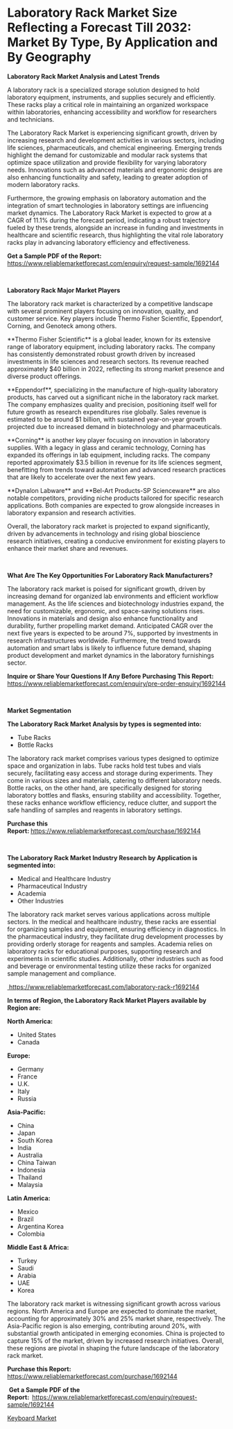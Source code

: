 <p><h1>Laboratory Rack Market Size Reflecting a Forecast Till 2032: Market By Type, By Application and By Geography</h1></p><p><strong>Laboratory Rack Market Analysis and Latest Trends</strong></p>
<p><p>A laboratory rack is a specialized storage solution designed to hold laboratory equipment, instruments, and supplies securely and efficiently. These racks play a critical role in maintaining an organized workspace within laboratories, enhancing accessibility and workflow for researchers and technicians. </p><p>The Laboratory Rack Market is experiencing significant growth, driven by increasing research and development activities in various sectors, including life sciences, pharmaceuticals, and chemical engineering. Emerging trends highlight the demand for customizable and modular rack systems that optimize space utilization and provide flexibility for varying laboratory needs. Innovations such as advanced materials and ergonomic designs are also enhancing functionality and safety, leading to greater adoption of modern laboratory racks.</p><p>Furthermore, the growing emphasis on laboratory automation and the integration of smart technologies in laboratory settings are influencing market dynamics. The Laboratory Rack Market is expected to grow at a CAGR of 11.1% during the forecast period, indicating a robust trajectory fueled by these trends, alongside an increase in funding and investments in healthcare and scientific research, thus highlighting the vital role laboratory racks play in advancing laboratory efficiency and effectiveness.</p></p>
<p><strong>Get a Sample PDF of the Report:&nbsp;</strong> <a href="https://www.reliablemarketforecast.com/enquiry/request-sample/1692144?utm_campaign=2280&utm_medium=2&utm_source=Github&utm_content=ia&utm_term=08022025&utm_id=laboratory-rack">https://www.reliablemarketforecast.com/enquiry/request-sample/1692144</a></p>
<p>&nbsp;</p>
<p><strong>Laboratory Rack Major Market Players</strong></p>
<p><p>The laboratory rack market is characterized by a competitive landscape with several prominent players focusing on innovation, quality, and customer service. Key players include Thermo Fisher Scientific, Eppendorf, Corning, and Genoteck among others.</p><p>**Thermo Fisher Scientific** is a global leader, known for its extensive range of laboratory equipment, including laboratory racks. The company has consistently demonstrated robust growth driven by increased investments in life sciences and research sectors. Its revenue reached approximately $40 billion in 2022, reflecting its strong market presence and diverse product offerings.</p><p>**Eppendorf**, specializing in the manufacture of high-quality laboratory products, has carved out a significant niche in the laboratory rack market. The company emphasizes quality and precision, positioning itself well for future growth as research expenditures rise globally. Sales revenue is estimated to be around $1 billion, with sustained year-on-year growth projected due to increased demand in biotechnology and pharmaceuticals.</p><p>**Corning** is another key player focusing on innovation in laboratory supplies. With a legacy in glass and ceramic technology, Corning has expanded its offerings in lab equipment, including racks. The company reported approximately $3.5 billion in revenue for its life sciences segment, benefitting from trends toward automation and advanced research practices that are likely to accelerate over the next few years.</p><p>**Dynalon Labware** and **Bel-Art Products-SP Scienceware** are also notable competitors, providing niche products tailored for specific research applications. Both companies are expected to grow alongside increases in laboratory expansion and research activities.</p><p>Overall, the laboratory rack market is projected to expand significantly, driven by advancements in technology and rising global bioscience research initiatives, creating a conducive environment for existing players to enhance their market share and revenues.</p></p>
<p>&nbsp;</p>
<p><strong>What Are The Key Opportunities For Laboratory Rack Manufacturers?</strong></p>
<p><p>The laboratory rack market is poised for significant growth, driven by increasing demand for organized lab environments and efficient workflow management. As the life sciences and biotechnology industries expand, the need for customizable, ergonomic, and space-saving solutions rises. Innovations in materials and design also enhance functionality and durability, further propelling market demand. Anticipated CAGR over the next five years is expected to be around 7%, supported by investments in research infrastructures worldwide. Furthermore, the trend towards automation and smart labs is likely to influence future demand, shaping product development and market dynamics in the laboratory furnishings sector.</p></p>
<p><strong>Inquire or Share Your Questions If Any Before Purchasing This Report:</strong> <a href="https://www.reliablemarketforecast.com/enquiry/pre-order-enquiry/1692144?utm_campaign=2280&utm_medium=2&utm_source=Github&utm_content=ia&utm_term=08022025&utm_id=laboratory-rack">https://www.reliablemarketforecast.com/enquiry/pre-order-enquiry/1692144</a></p>
<p>&nbsp;</p>
<p><strong>Market Segmentation</strong></p>
<p><strong>The Laboratory Rack Market Analysis by types is segmented into:</strong></p>
<p><ul><li>Tube Racks</li><li>Bottle Racks</li></ul></p>
<p><p>The laboratory rack market comprises various types designed to optimize space and organization in labs. Tube racks hold test tubes and vials securely, facilitating easy access and storage during experiments. They come in various sizes and materials, catering to different laboratory needs. Bottle racks, on the other hand, are specifically designed for storing laboratory bottles and flasks, ensuring stability and accessibility. Together, these racks enhance workflow efficiency, reduce clutter, and support the safe handling of samples and reagents in laboratory settings.</p></p>
<p><strong>Purchase this Report:&nbsp;</strong><a href="https://www.reliablemarketforecast.com/purchase/1692144?utm_campaign=2280&utm_medium=2&utm_source=Github&utm_content=ia&utm_term=08022025&utm_id=laboratory-rack">https://www.reliablemarketforecast.com/purchase/1692144</a></p>
<p>&nbsp;</p>
<p><strong>The Laboratory Rack Market Industry Research by Application is segmented into:</strong></p>
<p><ul><li>Medical and Healthcare Industry</li><li>Pharmaceutical Industry</li><li>Academia</li><li>Other Industries</li></ul></p>
<p><p>The laboratory rack market serves various applications across multiple sectors. In the medical and healthcare industry, these racks are essential for organizing samples and equipment, ensuring efficiency in diagnostics. In the pharmaceutical industry, they facilitate drug development processes by providing orderly storage for reagents and samples. Academia relies on laboratory racks for educational purposes, supporting research and experiments in scientific studies. Additionally, other industries such as food and beverage or environmental testing utilize these racks for organized sample management and compliance.</p></p>
<p><a href="https://www.reliablemarketforecast.com/laboratory-rack-r1692144?utm_campaign=2280&utm_medium=2&utm_source=Github&utm_content=ia&utm_term=08022025&utm_id=laboratory-rack">&nbsp;https://www.reliablemarketforecast.com/laboratory-rack-r1692144</a></p>
<p><strong>In terms of Region, the Laboratory Rack Market Players available by Region are:</strong></p>
<p>
    <p> <strong> North America: </strong>
        <ul>
            <li>United States</li>
            <li>Canada</li>
        </ul>
        </p> 
    <p> <strong> Europe: </strong>
        <ul>
            <li>Germany</li>
            <li>France</li>
            <li>U.K.</li>
            <li>Italy</li>
            <li>Russia</li>
        </ul>
        </p> 
    <p> <strong> Asia-Pacific: </strong>
        <ul>
            <li>China</li>
            <li>Japan</li>
            <li>South Korea</li>
            <li>India</li>
            <li>Australia</li>
            <li>China Taiwan</li>
            <li>Indonesia</li>
            <li>Thailand</li>
            <li>Malaysia</li>
        </ul>
        </p> 
    <p> <strong> Latin America: </strong>
        <ul>
            <li>Mexico</li>
            <li>Brazil</li>
            <li>Argentina Korea</li>
            <li>Colombia</li>
        </ul>
        </p> 
    <p> <strong> Middle East & Africa: </strong>
        <ul>
            <li>Turkey</li>
            <li>Saudi</li>
            <li>Arabia</li>
            <li>UAE</li>
            <li>Korea</li>
        </ul>
    </p>
    </p>
<p><p>The laboratory rack market is witnessing significant growth across various regions. North America and Europe are expected to dominate the market, accounting for approximately 30% and 25% market share, respectively. The Asia-Pacific region is also emerging, contributing around 20%, with substantial growth anticipated in emerging economies. China is projected to capture 15% of the market, driven by increased research initiatives. Overall, these regions are pivotal in shaping the future landscape of the laboratory rack market.</p></p>
<p><strong>Purchase this Report: </strong><a href="https://www.reliablemarketforecast.com/purchase/1692144?utm_campaign=2280&utm_medium=2&utm_source=Github&utm_content=ia&utm_term=08022025&utm_id=laboratory-rack">https://www.reliablemarketforecast.com/purchase/1692144</a></p>
<p>&nbsp;<strong>Get a Sample PDF of the Report:&nbsp;&nbsp;</strong><a href="https://www.reliablemarketforecast.com/enquiry/request-sample/1692144?utm_campaign=2280&utm_medium=2&utm_source=Github&utm_content=ia&utm_term=08022025&utm_id=laboratory-rack">https://www.reliablemarketforecast.com/enquiry/request-sample/1692144</a></p>
<p><strong></strong></p>
<p><p><a href="https://github.com/pearlinewhite4692/Market-Research-Report-List-1/blob/main/keyboard-market.md?utm_campaign=2280&utm_medium=2&utm_source=Github&utm_content=ia&utm_term=08022025&utm_id=laboratory-rack">Keyboard Market</a></p></p>